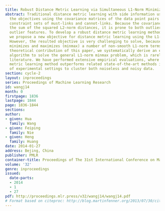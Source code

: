 ```yaml
---
title: Robust Distance Metric Learning via Simultaneous L1-Norm Minimization and Maximization
abstract: Traditional distance metric learning with side information usually formulates
  the objectives using the covariance matrices of the data point pairs in the two
  constraint sets of must-links and cannot-links. Because the covariance matrix computes
  the sum of the squared L2-norm distances, it is prone to both outlier samples and
  outlier features. To develop a robust distance metric learning method, in this paper
  we propose a new objective for distance metric learning using the L1-norm distances.
  However, the resulted objective is very challenging to solve, because it simultaneously
  minimizes and maximizes (minmax) a number of non-smooth L1-norm terms. As an important
  theoretical contribution of this paper, we systematically derive an efficient iterative
  algorithm to solve the general L1-norm minmax problem, which is rarely studied in
  literature. We have performed extensive empirical evaluations, where our new distance
  metric learning method outperforms related state-of-the-art methods in a variety
  of experimental settings to cluster both noiseless and noisy data.
section: cycle-2
layout: inproceedings
series: Proceedings of Machine Learning Research
id: wangj14
month: 0
firstpage: 1836
lastpage: 1844
page: 1836-1844
sections: 
author:
- given: Hua
  family: Wang
- given: Feiping
  family: Nie
- given: Heng
  family: Huang
date: 2014-01-27
address: Bejing, China
publisher: PMLR
container-title: Proceedings of The 31st International Conference on Machine Learning
volume: '32'
genre: inproceedings
issued:
  date-parts:
  - 2014
  - 1
  - 27
pdf: http://proceedings.mlr.press/v32/wangj14/wangj14.pdf
# Format based on citeproc: http://blog.martinfenner.org/2013/07/30/citeproc-yaml-for-bibliographies/
---
```

